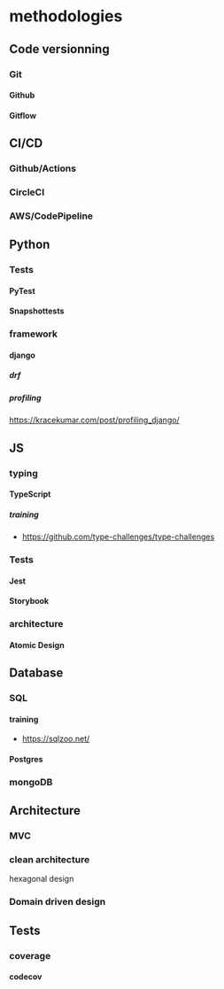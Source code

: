 # methodologies
## Code versionning
### Git
#### Github
#### Gitflow
## CI/CD
### Github/Actions
### CircleCI
### AWS/CodePipeline
## Python
### Tests
#### PyTest
#### Snapshottests
### framework
#### django
##### drf
##### profiling
https://kracekumar.com/post/profiling_django/
## JS
### typing
#### TypeScript
##### training
* https://github.com/type-challenges/type-challenges
### Tests
#### Jest
#### Storybook
### architecture
#### Atomic Design
## Database
### SQL
#### training
* https://sqlzoo.net/
#### Postgres
### mongoDB
## Architecture
### MVC
### clean architecture
hexagonal design
### Domain driven design
## Tests
### coverage
#### codecov
